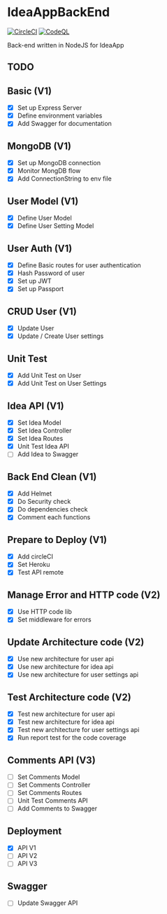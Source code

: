 # IdeaAppBackEnd

[![CircleCI](https://circleci.com/gh/Mousticke/IdeaAppBackEnd.svg?style=svg)](https://circleci.com/gh/Mousticke/IdeaAppBackEnd)
[![CodeQL](https://github.com/Mousticke/IdeaAppBackEnd/actions/workflows/codeql-analysis.yml/badge.svg)](https://github.com/Mousticke/IdeaAppBackEnd/actions/workflows/codeql-analysis.yml)

Back-end written in NodeJS for IdeaApp

## TODO

## Basic (V1)

- [x] Set up Express Server
- [x] Define environment variables
- [x] Add Swagger for documentation

## MongoDB (V1)

- [x] Set up MongoDB connection
- [x] Monitor MongDB flow
- [x] Add ConnectionString to env file

## User Model (V1)

- [x] Define User Model
- [x] Define User Setting Model

## User Auth (V1)

- [x] Define Basic routes for user authentication
- [x] Hash Password of user
- [x] Set up JWT
- [x] Set up Passport

## CRUD User (V1)

- [x] Update User
- [x] Update / Create User settings

## Unit Test

- [x] Add Unit Test on User
- [x] Add Unit Test on User Settings

## Idea API (V1)

- [x] Set Idea Model
- [x] Set Idea Controller
- [x] Set Idea Routes
- [x] Unit Test Idea API
- [ ] Add Idea to Swagger

## Back End Clean (V1)

- [x] Add Helmet
- [x] Do Security check
- [x] Do dependencies check
- [x] Comment each functions

## Prepare to Deploy (V1)

- [x] Add circleCI
- [x] Set Heroku
- [x] Test API remote

## Manage Error and HTTP code (V2)

- [x] Use HTTP code lib
- [x] Set middleware for errors

## Update Architecture code (V2)

- [x] Use new architecture for user api
- [x] Use new architecture for idea api
- [x] Use new architecture for user settings api

## Test Architecture code (V2)

- [x] Test new architecture for user api
- [x] Test new architecture for idea api
- [x] Test new architecture for user settings api
- [x] Run report test for the code coverage

## Comments API (V3)

- [ ] Set Comments Model
- [ ] Set Comments Controller
- [ ] Set Comments Routes
- [ ] Unit Test Comments API
- [ ] Add Comments to Swagger

## Deployment

- [x] API V1
- [ ] API V2
- [ ] API V3

## Swagger

- [ ] Update Swagger API
